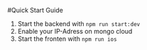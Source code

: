 #Quick Start Guide

1. Start the backend with `npm run start:dev`
2. Enable your IP-Adress on mongo cloud
3. Start the fronten with `npm run ios`